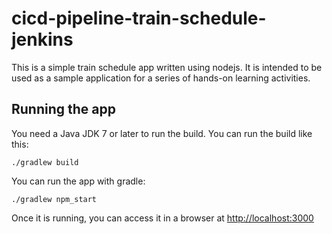# cicd-pipeline-train-schedule-jenkins

This is a simple train schedule app written using nodejs. It is intended to be used as a sample application for a series of hands-on learning activities.

## Running the app

You need a Java JDK 7 or later to run the build. You can run the build like this:

    ./gradlew build

You can run the app with gradle:

    ./gradlew npm_start

Once it is running, you can access it in a browser at [http://localhost:3000](http://localhost:3000)
